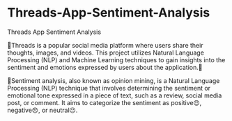 # Threads-App-Sentiment-Analysis
Threads App Sentiment Analysis

📱Threads is a popular social media platform where users share their thoughts, images, and videos. This project utilizes Natural Language Processing (NLP) and Machine Learning techniques to gain insights into the sentiment and emotions expressed by users about the application.📱

🫣Sentiment analysis, also known as opinion mining, is a Natural Language Processing (NLP) technique that involves determining the sentiment or emotional tone expressed in a piece of text, such as a review, social media post, or comment. It aims to categorize the sentiment as positive😍, negative😞, or neutral😐.
